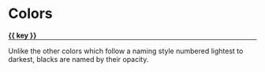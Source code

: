 # Colors

<section>
  <div
    v-if="$page.colors"
    v-for="(group, key, i) in $page.colors"
    :key="i"
    class="color-group">
    <h4>{{ key }}</h4>
    <p v-if="key === 'Black'">Unlike the other colors which follow a naming style numbered lightest to darkest, blacks are named by their opacity.</p>
    <div class="colors">
      <swatch
        v-for="(color, i) in group"
        :key="i"
        :color="color"/>
    </div>
  </div> 
</section>

<script>
export default {
  beforeMount() {
    const colors = Array.from(document.styleSheets)
      .filter(sheet => sheet.href === null || sheet.href.startsWith(window.location.origin))
      .reduce((acc, sheet) => {
        acc = [
          ...acc,
          ...Array.from(sheet.cssRules).reduce((def, rule) => {
            def = rule.selectorText === ':root'
              ? [...def, ...Array.from(rule.style).filter(name => name.startsWith("--"))]
              : def

            return def
          }, [])
        ]

        return acc
      }, [])

    this.$page.colors = {
      Blue: colors.filter(i => i.includes('blue')),
      Steel: colors.filter(i => i.includes('steel')),
      Red: colors.filter(i => i.includes('red')),
      Green: colors.filter(i => i.includes('green')),
      Yellow: colors.filter(i => i.includes('yellow')),
      Grey: colors.filter(i => i.includes('grey')),
      Black: colors.filter(i => i.includes('black')),
      White: colors.filter(i => i.includes('white'))
    }
  }
}
</script>

<style lang="scss">
.color-group {
  margin-bottom: 2rem;
  h4 {
    margin: 0;
    border-bottom: 1px solid 
  }
  .colors {
    display: grid;
    grid-template-columns: 1fr 1fr;
  }
}
</style>

